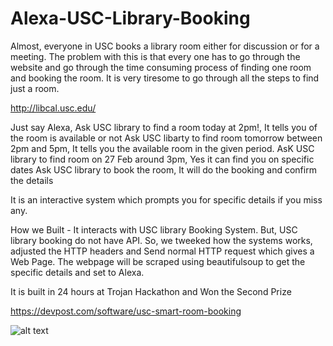 # Alexa-USC-Library-Booking

Almost, everyone in USC books a library room either for discussion or for a meeting. The problem with this is that every one has to go through the website and go through the time consuming process of finding one room and booking the room. It is very tiresome to go through all the steps to find just a room.

http://libcal.usc.edu/


Just say Alexa, 
    Ask USC library to find a room today at 2pm!, It tells you of the room is available or not
    Ask USC libarty to find room tomorrow between 2pm and 5pm, It tells you the available room in the given period.
    AsK USC library to find room on 27 Feb around 3pm, Yes it can find you on specific dates
    Ask USC library to book the room, It will do the booking and confirm the details

It is an interactive system which prompts you for specific details if you miss any. 

How we Built -
It interacts with USC library Booking System. But, USC library booking do not have API. So, we tweeked how the systems works, adjusted the HTTP headers and Send normal HTTP request which gives a Web Page. The webpage will be scraped using beautifulsoup to get the specific details and set to Alexa.

It is built in 24 hours at Trojan Hackathon and Won the Second Prize

https://devpost.com/software/usc-smart-room-booking


![alt text](https://scontent-lax3-1.xx.fbcdn.net/v/t31.0-8/21950015_1534377643289770_2733092695998851783_o.jpg?oh=295f0a5c73d384c9d8c4c51a51ac6eb6&oe=5A6808F8)
